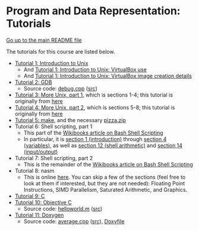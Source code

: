Program and Data Representation: Tutorials
==========================================

[Go up to the main README file](../README.html)

The tutorials for this course are listed below.

- [Tutorial 1: Introduction to Unix](01-intro-unix/index.html)
    - And [Tutorial 1: Introduction to Unix: VirtualBox use](01-intro-unix/virtual-box.html)
    - And [Tutorial 1: Introduction to Unix: VirtualBox image creation details](01-intro-unix/vb-image-details.html)
- [Tutorial 2: GDB](02-gdb/index.html)
    - Source code: [debug.cpp](02-gdb/debug.cpp.html) ([src](02-gdb/debug.cpp))
- [Tutorial 3: More Unix, part 1](03-04-more-unix/index.html), which is sections 1-4; this tutorial is originally from [here](http://www.ee.surrey.ac.uk/Teaching/Unix/)
- [Tutorial 4: More Unix, part 2](03-04-more-unix/index.html), which is sections 5-8; this tutorial is originally from [here](http://www.ee.surrey.ac.uk/Teaching/Unix/)
- [Tutorial 5: make](05-make/index.html), and the necessary [pizza.zip](05-make/pizza.zip)
- Tutorial 6: Shell scripting, part 1
    - This part of the [Wikibooks article on Bash Shell Scripting](http://en.wikibooks.org/wiki/Bash_Shell_Scripting)
    - In particular, it is [section 1 (introduction)](http://en.wikibooks.org/w/index.php?title=Bash_Shell_Scripting#Introduction) through [section 4 (variables)](http://en.wikibooks.org/w/index.php?title=Bash_Shell_Scripting#Variables), as well as [section 12 (shell arithmetic)](http://en.wikibooks.org/w/index.php?title=Bash_Shell_Scripting#Shell_arithmetic) and [section 14 (input/output)](http://en.wikibooks.org/w/index.php?title=Bash_Shell_Scripting#Input.2FOutput)
- Tutorial 7: Shell scripting, part 2
    - This is the remainder of the [Wikibooks article on Bash Shell Scripting](http://en.wikibooks.org/wiki/Bash_Shell_Scripting)
- Tutorial 8: nasm
    - This is online [here](http://cs.lmu.edu/~ray/notes/nasmexamples/).  You can skip a few of the sections (feel free to look at them if interested, but they are not needed): Floating Point Instructions, SIMD Parallelism, Saturated Arithmetic, and Graphics.
- [Tutorial 9: C](09-c/index.html)
- [Tutorial 10: Objective C](10-objc/index.html)
    - Source code: [helloworld.m](10-objc/helloworld.m.html) ([src](10-objc/helloworld.m))
- [Tutorial 11: Doxygen](11-doxygen/index.html)
    - Source code: [average.cpp](11-doxygen/average.cpp.html) ([src](11-doxygen/average.cpp)), [Doxyfile](11-doxygen/Doxyfile)
